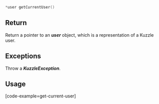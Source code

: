 ```cpp
*user getCurrentUser()
```

## Return

Return a pointer to an ___user___ object, which is a representation of a Kuzzle user.

## Exceptions

Throw a ___KuzzleException___.

## Usage

[code-example=get-current-user]
